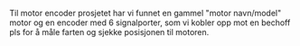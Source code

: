 Til motor encoder prosjetet har vi funnet en gammel "motor navn/model" motor og en encoder med 6 signalporter, som vi kobler opp mot en bechoff pls for å måle farten og sjekke posisjonen til motoren.
